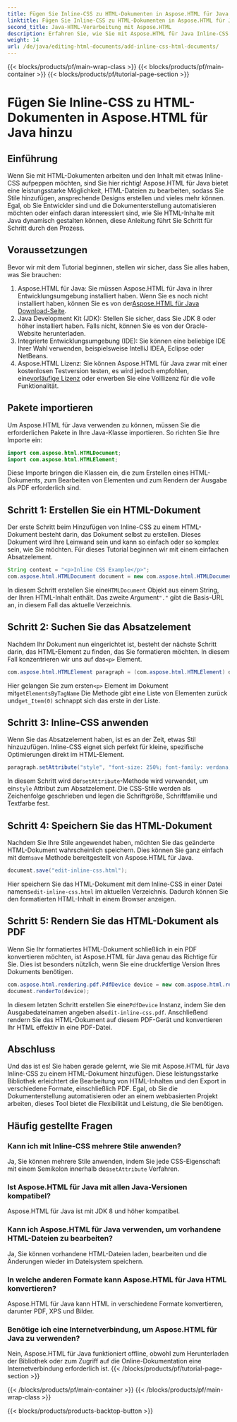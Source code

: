 ```yaml
---
title: Fügen Sie Inline-CSS zu HTML-Dokumenten in Aspose.HTML für Java hinzu
linktitle: Fügen Sie Inline-CSS zu HTML-Dokumenten in Aspose.HTML für Java hinzu
second_title: Java-HTML-Verarbeitung mit Aspose.HTML
description: Erfahren Sie, wie Sie mit Aspose.HTML für Java Inline-CSS zu HTML-Dokumenten hinzufügen. Diese Schritt-für-Schritt-Anleitung hilft Ihnen, HTML zu formatieren und es mühelos in PDF zu konvertieren.
weight: 14
url: /de/java/editing-html-documents/add-inline-css-html-documents/
---
```


{{< blocks/products/pf/main-wrap-class >}}
{{< blocks/products/pf/main-container >}}
{{< blocks/products/pf/tutorial-page-section >}}

# Fügen Sie Inline-CSS zu HTML-Dokumenten in Aspose.HTML für Java hinzu

## Einführung
Wenn Sie mit HTML-Dokumenten arbeiten und den Inhalt mit etwas Inline-CSS aufpeppen möchten, sind Sie hier richtig! Aspose.HTML für Java bietet eine leistungsstarke Möglichkeit, HTML-Dateien zu bearbeiten, sodass Sie Stile hinzufügen, ansprechende Designs erstellen und vieles mehr können. Egal, ob Sie Entwickler sind und die Dokumenterstellung automatisieren möchten oder einfach daran interessiert sind, wie Sie HTML-Inhalte mit Java dynamisch gestalten können, diese Anleitung führt Sie Schritt für Schritt durch den Prozess.
## Voraussetzungen
Bevor wir mit dem Tutorial beginnen, stellen wir sicher, dass Sie alles haben, was Sie brauchen:
1.  Aspose.HTML für Java: Sie müssen Aspose.HTML für Java in Ihrer Entwicklungsumgebung installiert haben. Wenn Sie es noch nicht installiert haben, können Sie es von der[Aspose.HTML für Java Download-Seite](https://releases.aspose.com/html/java/).
2. Java Development Kit (JDK): Stellen Sie sicher, dass Sie JDK 8 oder höher installiert haben. Falls nicht, können Sie es von der Oracle-Website herunterladen.
3. Integrierte Entwicklungsumgebung (IDE): Sie können eine beliebige IDE Ihrer Wahl verwenden, beispielsweise IntelliJ IDEA, Eclipse oder NetBeans.
4.  Aspose.HTML Lizenz: Sie können Aspose.HTML für Java zwar mit einer kostenlosen Testversion testen, es wird jedoch empfohlen, eine[vorläufige Lizenz](https://purchase.aspose.com/temporary-license/) oder erwerben Sie eine Volllizenz für die volle Funktionalität.

## Pakete importieren
Um Aspose.HTML für Java verwenden zu können, müssen Sie die erforderlichen Pakete in Ihre Java-Klasse importieren. So richten Sie Ihre Importe ein:
```java
import com.aspose.html.HTMLDocument;
import com.aspose.html.HTMLElement;
```
Diese Importe bringen die Klassen ein, die zum Erstellen eines HTML-Dokuments, zum Bearbeiten von Elementen und zum Rendern der Ausgabe als PDF erforderlich sind.
## Schritt 1: Erstellen Sie ein HTML-Dokument
Der erste Schritt beim Hinzufügen von Inline-CSS zu einem HTML-Dokument besteht darin, das Dokument selbst zu erstellen. Dieses Dokument wird Ihre Leinwand sein und kann so einfach oder so komplex sein, wie Sie möchten. Für dieses Tutorial beginnen wir mit einem einfachen Absatzelement.
```java
String content = "<p>Inline CSS Example</p>";
com.aspose.html.HTMLDocument document = new com.aspose.html.HTMLDocument(content, ".");
```
 In diesem Schritt erstellen Sie eine`HTMLDocument` Objekt aus einem String, der Ihren HTML-Inhalt enthält. Das zweite Argument`"."` gibt die Basis-URL an, in diesem Fall das aktuelle Verzeichnis.
## Schritt 2: Suchen Sie das Absatzelement
 Nachdem Ihr Dokument nun eingerichtet ist, besteht der nächste Schritt darin, das HTML-Element zu finden, das Sie formatieren möchten. In diesem Fall konzentrieren wir uns auf das`<p>` Element.
```java
com.aspose.html.HTMLElement paragraph = (com.aspose.html.HTMLElement) document.getElementsByTagName("p").get_Item(0);
```
 Hier gelangen Sie zum ersten`<p>` Element im Dokument mit`getElementsByTagName` Die Methode gibt eine Liste von Elementen zurück und`get_Item(0)` schnappt sich das erste in der Liste.
## Schritt 3: Inline-CSS anwenden
Wenn Sie das Absatzelement haben, ist es an der Zeit, etwas Stil hinzuzufügen. Inline-CSS eignet sich perfekt für kleine, spezifische Optimierungen direkt im HTML-Element.
```java
paragraph.setAttribute("style", "font-size: 250%; font-family: verdana; color: #cd66aa");
```
 In diesem Schritt wird der`setAttribute`-Methode wird verwendet, um ein`style` Attribut zum Absatzelement. Die CSS-Stile werden als Zeichenfolge geschrieben und legen die Schriftgröße, Schriftfamilie und Textfarbe fest.
## Schritt 4: Speichern Sie das HTML-Dokument
 Nachdem Sie Ihre Stile angewendet haben, möchten Sie das geänderte HTML-Dokument wahrscheinlich speichern. Dies können Sie ganz einfach mit dem`save` Methode bereitgestellt von Aspose.HTML für Java.
```java
document.save("edit-inline-css.html");
```
 Hier speichern Sie das HTML-Dokument mit dem Inline-CSS in einer Datei namens`edit-inline-css.html` im aktuellen Verzeichnis. Dadurch können Sie den formatierten HTML-Inhalt in einem Browser anzeigen.
## Schritt 5: Rendern Sie das HTML-Dokument als PDF
Wenn Sie Ihr formatiertes HTML-Dokument schließlich in ein PDF konvertieren möchten, ist Aspose.HTML für Java genau das Richtige für Sie. Dies ist besonders nützlich, wenn Sie eine druckfertige Version Ihres Dokuments benötigen.
```java
com.aspose.html.rendering.pdf.PdfDevice device = new com.aspose.html.rendering.pdf.PdfDevice("edit-inline-css.pdf");
document.renderTo(device);
```
 In diesem letzten Schritt erstellen Sie eine`PdfDevice` Instanz, indem Sie den Ausgabedateinamen angeben als`edit-inline-css.pdf`. Anschließend rendern Sie das HTML-Dokument auf diesem PDF-Gerät und konvertieren Ihr HTML effektiv in eine PDF-Datei.

## Abschluss
Und das ist es! Sie haben gerade gelernt, wie Sie mit Aspose.HTML für Java Inline-CSS zu einem HTML-Dokument hinzufügen. Diese leistungsstarke Bibliothek erleichtert die Bearbeitung von HTML-Inhalten und den Export in verschiedene Formate, einschließlich PDF. Egal, ob Sie die Dokumenterstellung automatisieren oder an einem webbasierten Projekt arbeiten, dieses Tool bietet die Flexibilität und Leistung, die Sie benötigen.
## Häufig gestellte Fragen
### Kann ich mit Inline-CSS mehrere Stile anwenden?
 Ja, Sie können mehrere Stile anwenden, indem Sie jede CSS-Eigenschaft mit einem Semikolon innerhalb des`setAttribute` Verfahren.
### Ist Aspose.HTML für Java mit allen Java-Versionen kompatibel?
Aspose.HTML für Java ist mit JDK 8 und höher kompatibel.
### Kann ich Aspose.HTML für Java verwenden, um vorhandene HTML-Dateien zu bearbeiten?
Ja, Sie können vorhandene HTML-Dateien laden, bearbeiten und die Änderungen wieder im Dateisystem speichern.
### In welche anderen Formate kann Aspose.HTML für Java HTML konvertieren?
Aspose.HTML für Java kann HTML in verschiedene Formate konvertieren, darunter PDF, XPS und Bilder.
### Benötige ich eine Internetverbindung, um Aspose.HTML für Java zu verwenden?
Nein, Aspose.HTML für Java funktioniert offline, obwohl zum Herunterladen der Bibliothek oder zum Zugriff auf die Online-Dokumentation eine Internetverbindung erforderlich ist.
{{< /blocks/products/pf/tutorial-page-section >}}

{{< /blocks/products/pf/main-container >}}
{{< /blocks/products/pf/main-wrap-class >}}

{{< blocks/products/products-backtop-button >}}
